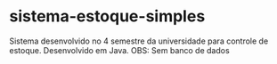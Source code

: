 # sistema-estoque-simples
Sistema desenvolvido no 4 semestre da universidade para controle de estoque. Desenvolvido em Java. OBS: Sem banco de dados
